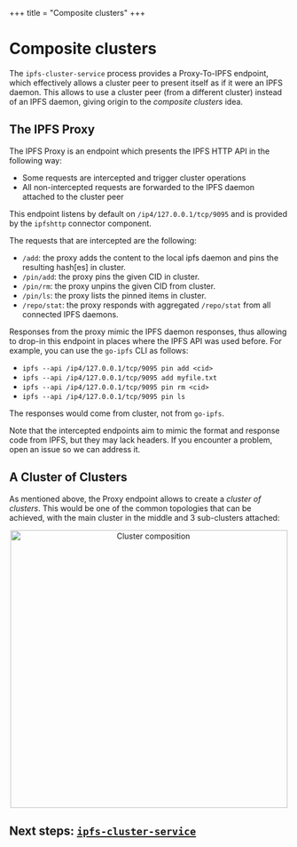 +++
title = "Composite clusters"
+++


# Composite clusters

The `ipfs-cluster-service` process provides a Proxy-To-IPFS endpoint, which effectively allows a cluster peer to present itself as if it were an IPFS daemon. This allows to use a cluster peer (from a different cluster) instead of an IPFS daemon, giving origin to the *composite clusters* idea.

## The IPFS Proxy

The IPFS Proxy is an endpoint which presents the IPFS HTTP API in the following way:

* Some requests are intercepted and trigger cluster operations
* All non-intercepted requests are forwarded to the IPFS daemon attached to the cluster peer

This endpoint listens by default on `/ip4/127.0.0.1/tcp/9095` and is provided by the `ipfshttp` connector component.

The requests that are intercepted are the following:

* `/add`: the proxy adds the content to the local ipfs daemon and pins the resulting hash[es] in cluster.
* `/pin/add`: the proxy pins the given CID in cluster.
* `/pin/rm`: the proxy unpins the given CID from cluster.
* `/pin/ls`: the proxy lists the pinned items in cluster.
* `/repo/stat`: the proxy responds with aggregated `/repo/stat` from all connected IPFS daemons.

Responses from the proxy mimic the IPFS daemon responses, thus allowing to drop-in this endpoint in places where the IPFS API was used before. For example, you can use the `go-ipfs` CLI as follows:

* `ipfs --api /ip4/127.0.0.1/tcp/9095 pin add <cid>`
* `ipfs --api /ip4/127.0.0.1/tcp/9095 add myfile.txt`
* `ipfs --api /ip4/127.0.0.1/tcp/9095 pin rm <cid>`
* `ipfs --api /ip4/127.0.0.1/tcp/9095 pin ls`

The responses would come from cluster, not from `go-ipfs`.

Note that the intercepted endpoints aim to mimic the format and response code from IPFS, but they may lack headers. If you encounter a problem, open an issue so we can address it.

## A Cluster of Clusters

As mentioned above, the Proxy endpoint allows to create a *cluster of clusters*. This would be one of the common topologies that can be achieved, with the main cluster in the middle and 3 sub-clusters attached:

<center><img alt="Cluster composition" title="Cluster composition" src="/cluster/diagrams/png/composition.png" width="500px" /></center>

## Next steps: [`ipfs-cluster-service`](/documentation/ipfs-cluster-service)
